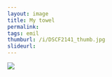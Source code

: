 ```yaml
---
layout: image
title: My towel
permalink: 
tags: emil
thumburl: /i/DSCF2141_thumb.jpg
slideurl: 
---
```


![]({{site.url}}/i/DSCF2141_thumb.jpg)